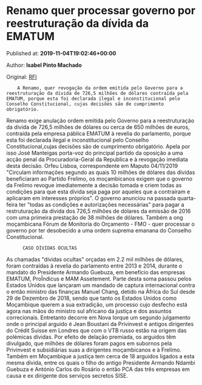 
# Renamo quer processar governo por reestruturação da dívida da EMATUM

Published at: **2019-11-04T19:02:46+00:00**

Author: **Isabel Pinto Machado**

Original: [RFI](http://pt.rfi.fr/mo%C3%A7ambique/20191104-mo%C3%A7ambique)


        A Renamo, quer revogação da ordem emitida pelo Governo para a reestruturação da dívida de 726,5 milhões de dólares contraída pela EMATUM, porque esta foi declarada ilegal e inconstitucional pelo Conselho Constitucional, cujas decisões são de cumprimento obrigatório.  
      
Renamo exige anulação ordem emitida pelo Governo para a reestruturação da dívida de 726,5 milhões de dólares ou cerca de 650 milhões de euros, contraída pela empresa páblica EMATUM à revelia do parlamento, porque esta foi declarada ilegal e inconstitucional pelo Conselho Constitucional,cujas decisões são de cumprimento obrigatório.
Apela por isso José Manteigas porta-voz do principal partido da oposição a uma acção penal da Procuradoria-Geral da Republica e à revogação imediata desta decisão.
Orfeu Lisboa, correspondente em Maputo 04/11/2019
"Circulam informações segundo as quais 10 milhões de dólares das dívidas beneficiaram ao Partido Frelimo, os moçambicanos exigem que o governo da Frelimo revogue imediatemente a decisão tomada e criem todas as condições para que esta dívida seja paga por aqueles que a contraíram e aplicaram em interesses próprios".
O governo anunciou na passada quarta-feira ter "todas as condições e autorizações necessárias" para pagar a restruturação da dívida dos 726,5 milhões de dólares da emissão de 2016 com uma primeira prestação de 38 milhões de dólares.
Também a ong moçambicana Fórum de Monitoria do Orçamento - FMO - quer processar o governo por ter desobecido a uma ordem suprema emanana do Conselho Constitucional.

        
          CASO DÍVIDAS OCULTAS
        
      
As chamadas "dívidas ocultas" orçadas em 2.2 mil milhões de dólares, foram contraídas à revelia do parlamento entre 2013 e 2014, durante o mandato do Presidente Armando Guebuza, em benefício das empresas EMATUM, ProÎndicus e MAM Assetement.
Parte desta soma passou pelos Estados Unidos que lançaram um mandado de captura internacional contra o então ministro das finanças Manuel Chang, detido na África do Sul desde 29 de Dezembro de 2018, sendo que tanto os Estados Unidos como Moçambique querem a sua extradição, um processo cujo desfecho está agora nas mãos do ministro sul africano da justiça e dos assuntos correcionais.
Entretanto decorre em Nova Iorque um segundo julgamento onde o principal arguido é Jean Boustani da Privinvest e antigos dirigentes do Crédit Suisse em Londres que com o VTB russo estão na origem das polémicas dívidas.
Por efeito de delação premiada, os arguidos têm divulgado, que milhões de dólares foram pagos em subornos pela Privinvest e subsidiárias suas a dirigentes moçambicanos e à Frelimo.
Também em Moçambique a justiça tem cerca de 18 arguidos ligados a esta mesma dívida, entre os quais o filho do antigo Presidente Armando Ndambi Guebuza e António Carlos do Rosário o então PCA das três empresas em causa e ex dirigente dos serviços secretos SISE.
